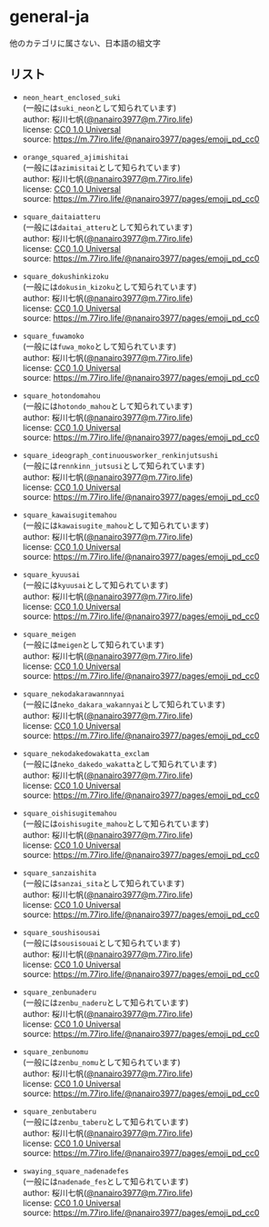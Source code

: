 # general-ja

他のカテゴリに属さない、日本語の組文字

## リスト

- `neon_heart_enclosed_suki`\
  (一般には`suki_neon`として知られています)\
  author: 桜川七帆([@nanairo3977@m.77iro.life](https://m.77iro.life/@nanairo3977))\
  license: [CC0 1.0 Universal](https://creativecommons.org/publicdomain/zero/1.0/)\
  source: https://m.77iro.life/@nanairo3977/pages/emoji_pd_cc0

- `orange_squared_ajimishitai`\
  (一般には`azimisitai`として知られています)\
  author: 桜川七帆([@nanairo3977@m.77iro.life](https://m.77iro.life/@nanairo3977))\
  license: [CC0 1.0 Universal](https://creativecommons.org/publicdomain/zero/1.0/)\
  source: https://m.77iro.life/@nanairo3977/pages/emoji_pd_cc0

- `square_daitaiatteru`\
  (一般には`daitai_atteru`として知られています)\
  author: 桜川七帆([@nanairo3977@m.77iro.life](https://m.77iro.life/@nanairo3977))\
  license: [CC0 1.0 Universal](https://creativecommons.org/publicdomain/zero/1.0/)\
  source: https://m.77iro.life/@nanairo3977/pages/emoji_pd_cc0

- `square_dokushinkizoku`\
  (一般には`dokusin_kizoku`として知られています)\
  author: 桜川七帆([@nanairo3977@m.77iro.life](https://m.77iro.life/@nanairo3977))\
  license: [CC0 1.0 Universal](https://creativecommons.org/publicdomain/zero/1.0/)\
  source: https://m.77iro.life/@nanairo3977/pages/emoji_pd_cc0

- `square_fuwamoko`\
  (一般には`fuwa_moko`として知られています)\
  author: 桜川七帆([@nanairo3977@m.77iro.life](https://m.77iro.life/@nanairo3977))\
  license: [CC0 1.0 Universal](https://creativecommons.org/publicdomain/zero/1.0/)\
  source: https://m.77iro.life/@nanairo3977/pages/emoji_pd_cc0

- `square_hotondomahou`\
  (一般には`hotondo_mahou`として知られています)\
  author: 桜川七帆([@nanairo3977@m.77iro.life](https://m.77iro.life/@nanairo3977))\
  license: [CC0 1.0 Universal](https://creativecommons.org/publicdomain/zero/1.0/)\
  source: https://m.77iro.life/@nanairo3977/pages/emoji_pd_cc0

- `square_ideograph_continuousworker_renkinjutsushi`\
  (一般には`rennkinn_jutsusi`として知られています)\
  author: 桜川七帆([@nanairo3977@m.77iro.life](https://m.77iro.life/@nanairo3977))\
  license: [CC0 1.0 Universal](https://creativecommons.org/publicdomain/zero/1.0/)\
  source: https://m.77iro.life/@nanairo3977/pages/emoji_pd_cc0

- `square_kawaisugitemahou`\
  (一般には`kawaisugite_mahou`として知られています)\
  author: 桜川七帆([@nanairo3977@m.77iro.life](https://m.77iro.life/@nanairo3977))\
  license: [CC0 1.0 Universal](https://creativecommons.org/publicdomain/zero/1.0/)\
  source: https://m.77iro.life/@nanairo3977/pages/emoji_pd_cc0

- `square_kyuusai`\
  (一般には`kyuusai`として知られています)\
  author: 桜川七帆([@nanairo3977@m.77iro.life](https://m.77iro.life/@nanairo3977))\
  license: [CC0 1.0 Universal](https://creativecommons.org/publicdomain/zero/1.0/)\
  source: https://m.77iro.life/@nanairo3977/pages/emoji_pd_cc0

- `square_meigen`\
  (一般には`meigen`として知られています)\
  author: 桜川七帆([@nanairo3977@m.77iro.life](https://m.77iro.life/@nanairo3977))\
  license: [CC0 1.0 Universal](https://creativecommons.org/publicdomain/zero/1.0/)\
  source: https://m.77iro.life/@nanairo3977/pages/emoji_pd_cc0

- `square_nekodakarawannnyai`\
  (一般には`neko_dakara_wakannyai`として知られています)\
  author: 桜川七帆([@nanairo3977@m.77iro.life](https://m.77iro.life/@nanairo3977))\
  license: [CC0 1.0 Universal](https://creativecommons.org/publicdomain/zero/1.0/)\
  source: https://m.77iro.life/@nanairo3977/pages/emoji_pd_cc0

- `square_nekodakedowakatta_exclam`\
  (一般には`neko_dakedo_wakatta`として知られています)\
  author: 桜川七帆([@nanairo3977@m.77iro.life](https://m.77iro.life/@nanairo3977))\
  license: [CC0 1.0 Universal](https://creativecommons.org/publicdomain/zero/1.0/)\
  source: https://m.77iro.life/@nanairo3977/pages/emoji_pd_cc0

- `square_oishisugitemahou`\
  (一般には`oishisugite_mahou`として知られています)\
  author: 桜川七帆([@nanairo3977@m.77iro.life](https://m.77iro.life/@nanairo3977))\
  license: [CC0 1.0 Universal](https://creativecommons.org/publicdomain/zero/1.0/)\
  source: https://m.77iro.life/@nanairo3977/pages/emoji_pd_cc0

- `square_sanzaishita`\
  (一般には`sanzai_sita`として知られています)\
  author: 桜川七帆([@nanairo3977@m.77iro.life](https://m.77iro.life/@nanairo3977))\
  license: [CC0 1.0 Universal](https://creativecommons.org/publicdomain/zero/1.0/)\
  source: https://m.77iro.life/@nanairo3977/pages/emoji_pd_cc0

- `square_soushisousai`\
  (一般には`sousisouai`として知られています)\
  author: 桜川七帆([@nanairo3977@m.77iro.life](https://m.77iro.life/@nanairo3977))\
  license: [CC0 1.0 Universal](https://creativecommons.org/publicdomain/zero/1.0/)\
  source: https://m.77iro.life/@nanairo3977/pages/emoji_pd_cc0

- `square_zenbunaderu`\
  (一般には`zenbu_naderu`として知られています)\
  author: 桜川七帆([@nanairo3977@m.77iro.life](https://m.77iro.life/@nanairo3977))\
  license: [CC0 1.0 Universal](https://creativecommons.org/publicdomain/zero/1.0/)\
  source: https://m.77iro.life/@nanairo3977/pages/emoji_pd_cc0

- `square_zenbunomu`\
  (一般には`zenbu_nomu`として知られています)\
  author: 桜川七帆([@nanairo3977@m.77iro.life](https://m.77iro.life/@nanairo3977))\
  license: [CC0 1.0 Universal](https://creativecommons.org/publicdomain/zero/1.0/)\
  source: https://m.77iro.life/@nanairo3977/pages/emoji_pd_cc0

- `square_zenbutaberu`\
  (一般には`zenbu_taberu`として知られています)\
  author: 桜川七帆([@nanairo3977@m.77iro.life](https://m.77iro.life/@nanairo3977))\
  license: [CC0 1.0 Universal](https://creativecommons.org/publicdomain/zero/1.0/)\
  source: https://m.77iro.life/@nanairo3977/pages/emoji_pd_cc0

- `swaying_square_nadenadefes`\
  (一般には`nadenade_fes`として知られています)\
  author: 桜川七帆([@nanairo3977@m.77iro.life](https://m.77iro.life/@nanairo3977))\
  license: [CC0 1.0 Universal](https://creativecommons.org/publicdomain/zero/1.0/)\
  source: https://m.77iro.life/@nanairo3977/pages/emoji_pd_cc0
